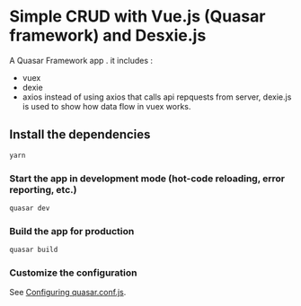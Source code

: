 # Simple CRUD with Vue.js (Quasar framework) and Desxie.js 

A Quasar Framework app . it includes : 
- vuex
- dexie
- axios
instead of using axios that calls api repquests from server, dexie.js is used to show how data flow in vuex works.

## Install the dependencies
```bash
yarn
```

### Start the app in development mode (hot-code reloading, error reporting, etc.)
```bash
quasar dev
```


### Build the app for production
```bash
quasar build
```

### Customize the configuration
See [Configuring quasar.conf.js](https://quasar.dev/quasar-cli/quasar-conf-js).

